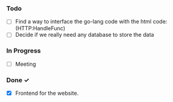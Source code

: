 ### Todo

- [ ] Find a way to interface the go-lang code with the html code: (HTTP:HandleFunc)
- [ ] Decide if we really need any database to store the data

### In Progress

- [ ] Meeting

### Done ✓

- [x] Frontend for the website.